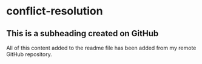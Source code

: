 # conflict-resolution

## This is a subheading created on GitHub

 All of this content added to the readme file has been added from my remote GitHub repository.

